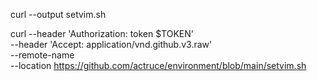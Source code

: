 curl  --output setvim.sh

curl --header 'Authorization: token $TOKEN' \
     --header 'Accept: application/vnd.github.v3.raw' \
     --remote-name \
     --location https://github.com/actruce/environment/blob/main/setvim.sh
